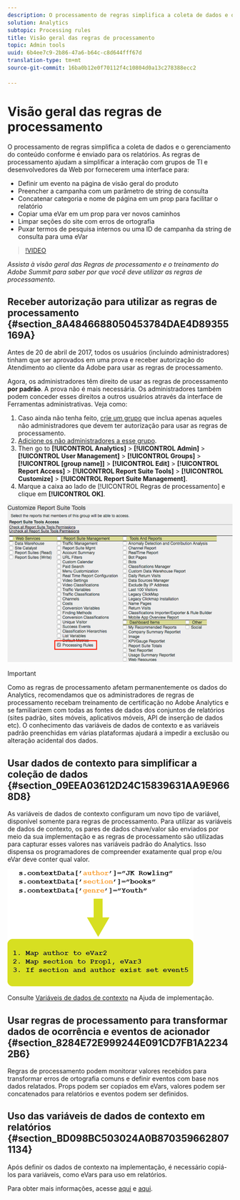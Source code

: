 ```yaml
---
description: O processamento de regras simplifica a coleta de dados e o gerenciamento do conteúdo conforme é enviado para os relatórios.
solution: Analytics
subtopic: Processing rules
title: Visão geral das regras de processamento
topic: Admin tools
uuid: 6b4ee7c9-2b86-47a6-b64c-c8d644fff67d
translation-type: tm+mt
source-git-commit: 16ba0b12e0f70112f4c10804d0a13c278388ecc2

---
```



# Visão geral das regras de processamento

O processamento de regras simplifica a coleta de dados e o gerenciamento do conteúdo conforme é enviado para os relatórios. As regras de processamento ajudam a simplificar a interação com grupos de TI e desenvolvedores da Web por fornecerem uma interface para:

* Definir um evento na página de visão geral do produto
* Preencher a campanha com um parâmetro de string de consulta
* Concatenar categoria e nome de página em um prop para facilitar o relatório
* Copiar uma eVar em um prop para ver novos caminhos
* Limpar seções do site com erros de ortografia
* Puxar termos de pesquisa internos ou uma ID de campanha da string de consulta para uma eVar

>[!VIDEO](https://tv.adobe.com/embed/1181/16506/)

*Assista à visão geral das Regras de processamento e o treinamento do Adobe Summit para saber por que você deve utilizar as regras de processamento.*

## Receber autorização para utilizar as regras de processamento {#section_8A4846688050453784DAE4D89355169A}

Antes de 20 de abril de 2017, todos os usuários (incluindo administradores) tinham que ser aprovados em uma prova e receber autorização do Atendimento ao cliente da Adobe para usar as regras de processamento.

Agora, os administradores têm direito de usar as regras de processamento **por padrão**. A prova não é mais necessária. Os administradores também podem conceder esses direitos a outros usuários através da interface de Ferramentas administrativas. Veja como:

1. Caso ainda não tenha feito, [crie um grupo](/help/admin/user-management2/c-user-groups/groups.md) que inclua apenas aqueles não administradores que devem ter autorização para usar as regras de processamento.
1. [Adicione os não administradores a esse grupo](/help/admin/user-management2/c-user-management/t-add-user-to-group.md).
1. Then go to **[!UICONTROL Analytics]** &gt; **[!UICONTROL Admin]** &gt; **[!UICONTROL User Management]** &gt; **[!UICONTROL Groups]** &gt; **[!UICONTROL [group name]]** &gt; **[!UICONTROL Edit]** &gt; **[!UICONTROL Report Access]** &gt; **[!UICONTROL Report Suite Tools]** &gt; **[!UICONTROL Customize]** &gt; **[!UICONTROL Report Suite Management]**.
1. Marque a caixa ao lado de [!UICONTROL Regras de processamento] e clique em **[!UICONTROL OK]**.

![](assets/processing-rules.png)

>[!IMPORTANT]
>
>Como as regras de processamento afetam permanentemente os dados do Analytics, recomendamos que os administradores de regras de processamento recebam treinamento de certificação no Adobe Analytics e se familiarizem com todas as fontes de dados dos conjuntos de relatórios (sites padrão, sites móveis, aplicativos móveis, API de inserção de dados etc). O conhecimento das variáveis de dados de contexto e as variáveis padrão preenchidas em várias plataformas ajudará a impedir a exclusão ou alteração acidental dos dados.

## Usar dados de contexto para simplificar a coleção de dados {#section_09EEA03612D24C15839631AA9E9668D8}

As variáveis de dados de contexto configuram um novo tipo de variável, disponível somente para regras de processamento. Para utilizar as variáveis de dados de contexto, os pares de dados chave/valor são enviados por meio da sua implementação e as regras de processamento são utilizadas para capturar esses valores nas variáveis padrão do Analytics. Isso dispensa os programadores de compreender exatamente qual prop e/ou eVar deve conter qual valor.

![](assets/evar-context-map.png)

Consulte [Variáveis de dados de contexto](https://marketing.adobe.com/resources/help/en_US/sc/implement/context_data_variables.html) na Ajuda de implementação.

## Usar regras de processamento para transformar dados de ocorrência e eventos de acionador {#section_8284E72E999244E091CD7FB1A22342B6}

Regras de processamento podem monitorar valores recebidos para transformar erros de ortografia comuns e definir eventos com base nos dados relatados. Props podem ser copiados em eVars, valores podem ser concatenados para relatórios e eventos podem ser definidos.

## Uso das variáveis de dados de contexto em relatórios {#section_BD098BC503024A0B8703596628071134}

Após definir os dados de contexto na implementação, é necessário copiá-los para variáveis, como eVars para uso em relatórios.

Para obter mais informações, acesse [aqui](/help/admin/admin/c-processing-rules/processing-rules-examples/processing-rules-copy-context-data.md) e [aqui](/help/admin/admin/c-processing-rules/processing-rules-examples/processing-rules-copy-context-data-event.md).

